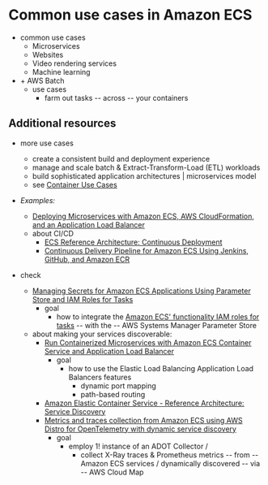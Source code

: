 # Common use cases in Amazon ECS<a name="common_use_cases"></a>

* common use cases
  * Microservices
  * Websites
  * Video rendering services
  * Machine learning
* \+ AWS Batch
  * use cases
    * farm out tasks -- across -- your containers

## Additional resources<a name="additional-resources"></a>

* more use cases
  * create a consistent build and deployment experience
  * manage and scale batch & Extract-Transform-Load \(ETL\) workloads
  * build sophisticated application architectures | microservices model
  * see [Container Use Cases](http://aws.amazon.com/containers/)

* _Examples:_ 
  * [Deploying Microservices with Amazon ECS, AWS CloudFormation, and an Application Load Balancer](https://github.com/awslabs/ecs-refarch-cloudformation)
  * about CI/CD
    + [ECS Reference Architecture: Continuous Deployment](https://github.com/awslabs/ecs-refarch-continuous-deployment)
    + [Continuous Delivery Pipeline for Amazon ECS Using Jenkins, GitHub, and Amazon ECR](https://github.com/awslabs/aws-cicd-docker-containers)

* check
  * [Managing Secrets for Amazon ECS Applications Using Parameter Store and IAM Roles for Tasks](http://aws.amazon.com/blogs/compute/managing-secrets-for-amazon-ecs-applications-using-parameter-store-and-iam-roles-for-tasks/)
    * goal
      * how to integrate the [Amazon ECS' functionality IAM roles for tasks](task-iam-roles.md) -- with the -- AWS Systems Manager Parameter Store
  * about making your services discoverable:
    + [Run Containerized Microservices with Amazon ECS Container Service and Application Load Balancer](http://aws.amazon.com/blogs/compute/microservice-delivery-with-amazon-ecs-and-application-load-balancers/)
      + goal
        + how to use the Elastic Load Balancing Application Load Balancers features
          + dynamic port mapping
          + path\-based routing
    + [Amazon Elastic Container Service \- Reference Architecture: Service Discovery](https://github.com/awslabs/ecs-refarch-service-discovery/)
    + [Metrics and traces collection from Amazon ECS using AWS Distro for OpenTelemetry with dynamic service discovery](http://aws.amazon.com/blogs/containers/metrics-and-traces-collection-from-amazon-ecs-using-aws-distro-for-opentelemetry-with-dynamic-service-discovery/)
      + goal
        + employ 1! instance of an ADOT Collector / 
          + collect X\-Ray traces & Prometheus metrics -- from -- Amazon ECS services / dynamically discovered -- via -- AWS Cloud Map